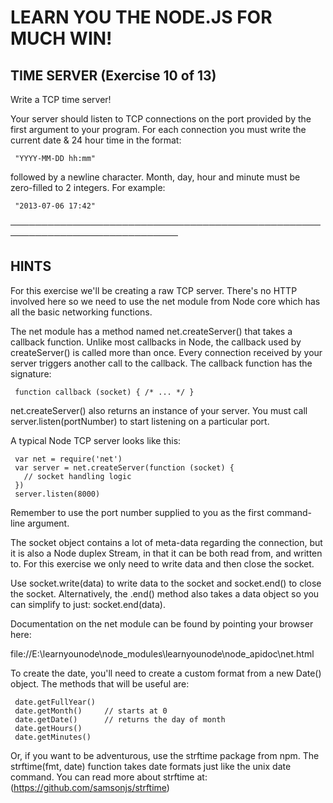  # LEARN YOU THE NODE.JS FOR MUCH WIN!  
   
 ## TIME SERVER (Exercise 10 of 13)  
   
  Write a TCP time server!  
   
  Your server should listen to TCP connections on the port provided by the  
  first argument to your program. For each connection you must write the  
  current date & 24 hour time in the format:  
   
     "YYYY-MM-DD hh:mm"  
   
  followed by a newline character. Month, day, hour and minute must be  
  zero-filled to 2 integers. For example:  
   
     "2013-07-06 17:42"  
   
 ─────────────────────────────────────────────────────────────────────────────  
   
 ## HINTS  
   
  For this exercise we'll be creating a raw TCP server. There's no HTTP  
  involved here so we need to use the net module from Node core which has  
  all the basic networking functions.  

  The net module has a method named net.createServer() that takes a callback
  function. Unlike most callbacks in Node, the callback used by
  createServer() is called more than once. Every connection received by your
  server triggers another call to the callback. The callback function has
  the signature:

     function callback (socket) { /* ... */ }

  net.createServer() also returns an instance of your server. You must call
  server.listen(portNumber) to start listening on a particular port.

  A typical Node TCP server looks like this:

     var net = require('net')
     var server = net.createServer(function (socket) {
       // socket handling logic
     })
     server.listen(8000)

  Remember to use the port number supplied to you as the first command-line
  argument.

  The socket object contains a lot of meta-data regarding the connection,
  but it is also a Node duplex Stream, in that it can be both read from, and
  written to. For this exercise we only need to write data and then close
  the socket.

  Use socket.write(data) to write data to the socket and socket.end() to
  close the socket. Alternatively, the .end() method also takes a data
  object so you can simplify to just: socket.end(data).

  Documentation on the net module can be found by pointing your browser
  here:

  file://E:\learnyounode\node_modules\learnyounode\node_apidoc\net.html

  To create the date, you'll need to create a custom format from a new
  Date() object. The methods that will be useful are:

     date.getFullYear()
     date.getMonth()     // starts at 0
     date.getDate()      // returns the day of month
     date.getHours()
     date.getMinutes()

  Or, if you want to be adventurous, use the strftime package from npm. The
  strftime(fmt, date) function takes date formats just like the unix date
  command. You can read more about strftime at:
  (https://github.com/samsonjs/strftime)
  